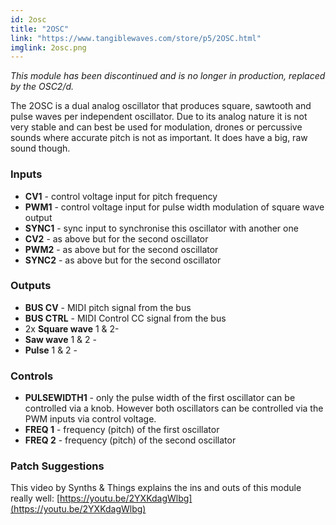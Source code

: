 ```yaml
---
id: 2osc
title: "2OSC"
link: "https://www.tangiblewaves.com/store/p5/2OSC.html"
imglink: 2osc.png
---
```





_This module has been discontinued and is no longer in production, replaced by the OSC2/d._

The 2OSC is a dual analog oscillator that produces square, sawtooth and pulse waves per independent oscillator. Due to its analog nature it is not very stable and can best be used for modulation, drones or percussive sounds where accurate pitch is not as important. It does have a big, raw sound though.

### Inputs

*   **CV1** - control voltage input for pitch frequency
*   **PWM1** - control voltage input for pulse width modulation of square wave output
*   **SYNC1** - sync input to synchronise this oscillator with another one
*   **CV2** - as above but for the second oscillator
*   **PWM2** - as above but for the second oscillator
*   **SYNC2** - as above but for the second oscillator

### Outputs

*   **BUS CV** - MIDI pitch signal from the bus
*   **BUS CTRL** - MIDI Control CC signal from the bus
*   2x **Square wave** 1 & 2-
*   **Saw wave** 1 & 2 -
*   **Pulse** 1 & 2 -

### Controls

*   **PULSEWIDTH1** - only the pulse width of the first oscillator can be controlled via a knob. However both oscillators can be controlled via the PWM inputs via control voltage.
*   **FREQ 1** - frequency (pitch) of the first oscillator
*   **FREQ 2** - frequency (pitch) of the second oscillator

### Patch Suggestions

This video by Synths & Things explains the ins and outs of this module really well: [https://youtu.be/2YXKdagWlbg](https://youtu.be/2YXKdagWlbg)


